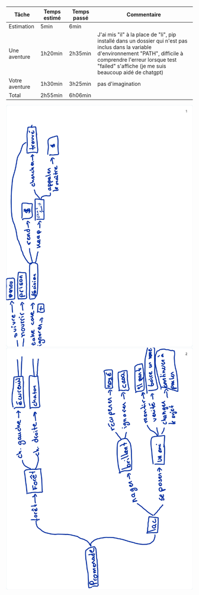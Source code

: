 | Tâche        |Temps estimé|  Temps passé | Commentaire                    |
| ------------ | ---|-------- | ------------------------------ |
| Estimation |5min |6min          |                                |
| Une aventure | 1h20min|   2h35min | J'ai mis "il" à la place de "li", pip installé dans un dossier qui n'est pas inclus dans la variable d'environnement "PATH", difficile à comprendre l'erreur lorsque test "failed" s'affiche (je me suis beaucoup aidé de chatgpt) |
| Votre aventure| 1h30min| 3h25min| pas d'imagination                          |
| Total        | 2h55min|   6h06min    |                                |

![Organigramme](images/organigramme1.jpg)
![Organigramme](images/organigramme2.jpg)
